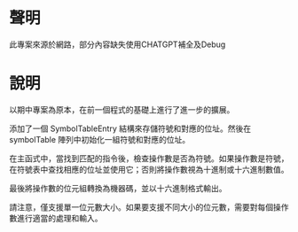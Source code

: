 # 聲明
此專案來源於網路，部分內容缺失使用CHATGPT補全及Debug
# 說明
以期中專案為原本，在前一個程式的基礎上進行了進一步的擴展。

添加了一個 SymbolTableEntry 結構來存儲符號和對應的位址。然後在 symbolTable 陣列中初始化一組符號和對應的位址。

在主函式中，當找到匹配的指令後，檢查操作數是否為符號。如果操作數是符號，在符號表中查找相應的位址並使用它；否則將操作數視為十進制或十六進制數值。

最後將操作數的位元組轉換為機器碼，並以十六進制格式輸出。

請注意，僅支援單一位元數大小。如果要支援不同大小的位元數，需要對每個操作數進行適當的處理和輸入。

